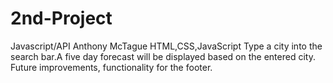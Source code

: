 # 2nd-Project
Javascript/API
Anthony McTague
HTML,CSS,JavaScript
Type a city into the search bar.A five day forecast will be displayed based on the entered city.
Future improvements, functionality for the footer.